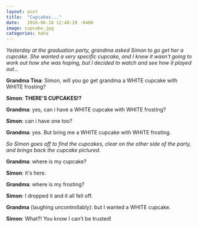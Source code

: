 ```yaml
---
layout: post
title:  "Cupcakes..."
date:   2016-06-18 12:48:28 -0400
image: cupcake.jpg
categories: haha
---
```


*Yesterday at the graduation party, grandma asked Simon to go get her a cupcake.
She wanted a very specific cupcake, and I knew it wasn't going to work out how she was hoping, but I decided to watch and see how it played out...*

**Grandma Tina**: Simon, will you go get grandma a WHITE cupcake with WHITE frosting?

**Simon**: **THERE'S CUPCAKES!?**

**Grandma**: yes, can i have a WHITE cupcake with WHITE frosting?

**Simon**: can i have one too?

**Grandma**: yes. But bring me a WHITE cupcake with WHITE frosting.

*So Simon goes off to find the cupcakes, clear on the other side of the party, and brings back the cupcake pictured.*

**Grandma**: where is my cupcake?

**Simon**: it's here.

**Grandma**: where is my frosting?

**Simon**: I dropped it and it all fell off.

**Grandma** (laughing uncontrollably): but I wanted a WHITE cupcake.

**Simon**: What?! You know I can't be trusted!
